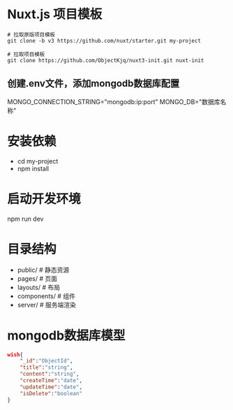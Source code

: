 # Nuxt.js 项目模板
```shell
# 拉取原版项目模板
git clone -b v3 https://github.com/nuxt/starter.git my-project

# 拉取项目模板
git clone https://github.com/ObjectKjq/nuxt3-init.git nuxt-init
```

## 创建.env文件，添加mongodb数据库配置
MONGO_CONNECTION_STRING="mongodb:ip:port"
MONGO_DB="数据库名称"

# 安装依赖
- cd my-project
- npm install

# 启动开发环境
npm run dev

# 目录结构
- public/ # 静态资源
- pages/ # 页面
- layouts/ # 布局
- components/ # 组件
- server/ # 服务端渲染

# mongodb数据库模型
```json
wish{
    "_id":"ObjectId",
    "title":"string",
    "content":"string",
    "createTime":"date",
    "updateTime":"date",
    "isDelete":"boolean"
}
```
